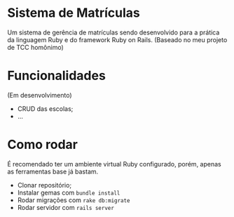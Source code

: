 # Sistema de Matrículas

Um sistema de gerência de matrículas sendo desenvolvido para a prática da linguagem Ruby e do framework Ruby on Rails. (Baseado no meu projeto de TCC homônimo)

# Funcionalidades

(Em desenvolvimento)

- CRUD das escolas;
- ...

# Como rodar

É recomendado ter um ambiente virtual Ruby configurado, porém, apenas as ferramentas base já bastam.

- Clonar repositório;
- Instalar gemas com `bundle install`
- Rodar migrações com `rake db:migrate`
- Rodar servidor com `rails server`
